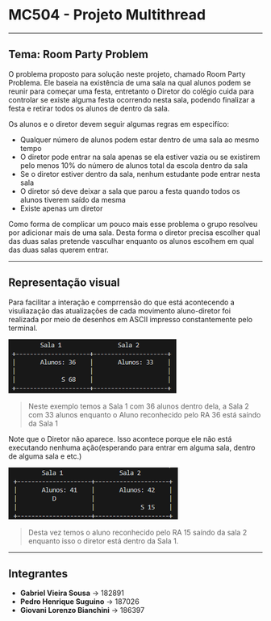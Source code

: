 # MC504 - Projeto Multithread

---

## Tema: Room Party Problem

O problema proposto para solução neste projeto, chamado Room Party Problema. Ele baseia na existência de uma sala na qual alunos podem se reunir para começar uma festa, entretanto o Diretor do colégio cuida para controlar se existe alguma festa ocorrendo nesta sala, podendo finalizar a festa e retirar todos os alunos de dentro da sala.

Os alunos e o diretor devem seguir algumas regras em especifíco:

- Qualquer número de alunos podem estar dentro de uma sala ao mesmo tempo
- O diretor pode entrar na sala apenas se ela estiver vazia ou se existirem pelo menos 10% do número de alunos total da escola dentro da sala
- Se o diretor estiver dentro da sala, nenhum estudante pode entrar nesta sala
- O diretor só deve deixar a sala que parou a festa quando todos os alunos tiverem saído da mesma
- Existe apenas um diretor

Como forma de complicar um pouco mais esse problema o grupo resolveu por adicionar mais de uma sala. Desta forma o diretor precisa escolher qual das duas salas pretende vasculhar enquanto os alunos escolhem em qual das duas salas querem entrar.

---

## Representação visual

Para facilitar a interação e comprrensão do que está acontecendo a visuliazação das atualizações de cada movimento aluno-diretor foi realizada por meio de desenhos em ASCII impresso constantemente pelo terminal.

![Exemplo 1.](imgs/exemplo1.png)

> Neste exemplo temos a Sala 1 com 36 alunos dentro dela, a Sala 2 com 33 alunos enquanto o Aluno reconhecido pelo RA 36 está saíndo da Sala 1

Note que o Diretor não aparece. Isso acontece porque ele não está executando nenhuma ação(esperando para entrar em alguma sala, dentro de alguma sala e etc.)

![Exemplo 2.](imgs/exemplo2.png)

> Desta vez temos o aluno reconhecido pelo RA 15 saíndo da sala 2 enquanto isso o diretor está dentro da Sala 1.


---

## Integrantes

- **Gabriel Vieira Sousa** -> 182891
- **Pedro Henrique Suguino** -> 187026
- **Giovani Lorenzo Bianchini** -> 186397


